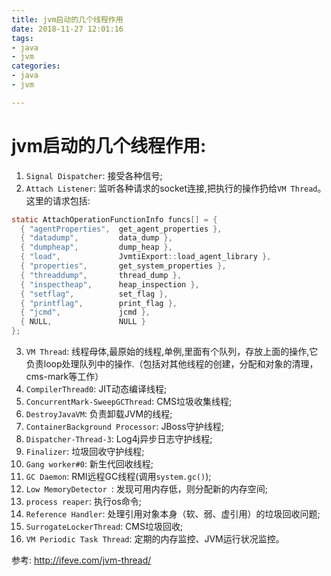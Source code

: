 ```yaml
---
title: jvm启动的几个线程作用
date: 2018-11-27 12:01:16
tags:
- java
- jvm
categories:
- java
- jvm

---
```


# jvm启动的几个线程作用:
1. `Signal Dispatcher`: 接受各种信号;
2. `Attach Listener`: 监听各种请求的socket连接,把执行的操作扔给`VM Thread`。
这里的请求包括:
```java
static AttachOperationFunctionInfo funcs[] = {
  { "agentProperties",  get_agent_properties },
  { "datadump",         data_dump },
  { "dumpheap",         dump_heap },
  { "load",             JvmtiExport::load_agent_library },
  { "properties",       get_system_properties },
  { "threaddump",       thread_dump },
  { "inspectheap",      heap_inspection },
  { "setflag",          set_flag },
  { "printflag",        print_flag },
  { "jcmd",             jcmd },
  { NULL,               NULL }
};
```
3. `VM Thread`: 线程母体,最原始的线程,单例,里面有个队列，存放上面的操作,它负责loop处理队列中的操作.（包括对其他线程的创建，分配和对象的清理，cms-mark等工作）
4. `CompilerThread0`: JIT动态编译线程;
5. `ConcurrentMark-SweepGCThread`: CMS垃圾收集线程;
6. `DestroyJavaVM`: 负责卸载JVM的线程;
7. `ContainerBackground Processor`: JBoss守护线程;
8. `Dispatcher-Thread-3`: Log4j异步日志守护线程;
9. `Finalizer`: 垃圾回收守护线程;
10. `Gang worker#0`: 新生代回收线程;
11. `GC Daemon`: RMI远程GC线程(调用`system.gc()`);
12. `Low MemoryDetector	`: 发现可用内存低，则分配新的内存空间;
13. `process reaper`: 执行os命令;
14. `Reference Handler`: 处理引用对象本身（软、弱、虚引用）的垃圾回收问题;
15. `SurrogateLockerThread`: CMS垃圾回收;
16. `VM Periodic Task Thread`: 定期的内存监控、JVM运行状况监控。

参考: http://ifeve.com/jvm-thread/